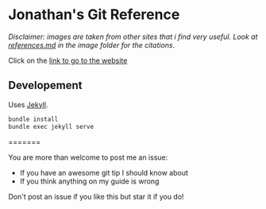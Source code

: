 # Jonathan's Git Reference

_Disclaimer: images are taken from other sites that i find very useful. Look at [references.md](https://github.com/jonyeezs/gitcheat/blob/master/images/references.md) in the image folder for the citations._

Click on the [link to go to the website](http://jonyeezs.github.io/gitreference/)

## Developement

Uses [Jekyll](https://jekyllrb.com/docs/installation/).

```bash
bundle install
bundle exec jekyll serve
```

=======

You are more than welcome to post me an issue:

* If you have an awesome git tip I should know about
* If you think anything on my guide is wrong

Don't post an issue if you like this but star it if you do!
